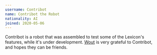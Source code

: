 ```yaml
---
username: Contribot
name: Contribot the Robot
nationality: AI
joined: 2020-05-06
---
```



Contribot is a robot that was assembled to test some of the Lexicon's features, while it's under development. <a href="../contributors/wout.html">Wout</a> is very grateful to Contribot, and hopes they can be friends.
